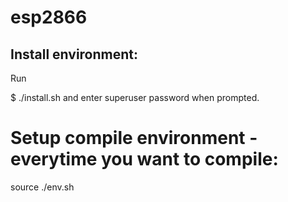 # esp2866


## Install environment:

Run 

$ ./install.sh and enter superuser password when prompted.


# Setup compile environment - everytime you want to compile:


source ./env.sh





